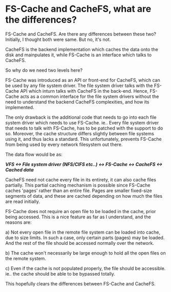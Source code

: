 # FS-Cache and CacheFS, what are the differences?


FS-Cache and CacheFS. Are there any differences between these two? Initially, I thought both were same. But no, it's not.

CacheFS is the backend implementation which caches the data onto the disk and mainpulates it, while FS-Cache is an interface which talks to CacheFS.

So why do we need two levels here?

FS-Cache was introduced as an API or front-end for CacheFS, which can be used by any file system driver. The file system driver talks with the FS-Cache API which inturn talks with CacheFS in the back-end. Hence, FS-Cache acts as a common interface for the file system drivers without the need to understand the backend CacheFS complexities, and how its implemented.

The only drawback is the additional code that needs to go into each file system driver which needs to use FS-Cache. ie.. Every file system driver that needs to talk with FS-Cache, has to be patched with the support to do so. Moreover, the cache structure differs slightly between file systems using it, and thus lacks a standard. This unfortunately, prevents FS-Cache from being used by every network filesystem out there.

The data flow would be as:

_**VFS <-> File system driver (NFS/CIFS etc..) <-> FS-Cache <-> CacheFS <-> Cached data**_

CacheFS need not cache every file in its entirety, it can also cache files partially. This partial caching mechanism is possible since FS-Cache caches 'pages' rather than an entire file. Pages are smaller fixed-size segments of data, and these are cached depending on how much the files are read initially.

FS-Cache does not require an open file to be loaded in the cache, prior being accessed. This is a nice feature as far as I understand, and the reasons are:

a) Not every open file in the remote file system can be loaded into cache, due to size limits. In such a case, only certain parts (pages) may be loaded. And the rest of the file should be accessed normally over the network.

b) The cache won't necessarily be large enough to hold all the open files on the remote system.

c) Even if the cache is not populated properly, the file should be accessible. ie.. the cache should be able to be bypassed totally.

This hopefully clears the differences between FS-Cache and CacheFS.

